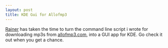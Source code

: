 ```yaml
--- 
layout: post
title: KDE Gui for Allofmp3
---
```

[Rainer](http://www.rainerblessing.com/) has taken the time to turn the command line script i wrote for downloading mp3s from [allofmp3.com](http://www.allofmp3.com/index2.shtml?affiliate=rshell), into a GUI app for KDE. Go check it out when you get a chance.
